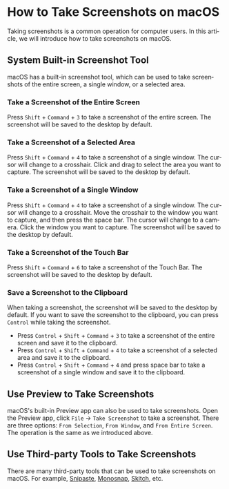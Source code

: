 # How to Take Screenshots on macOS

<Validator lang="en" :platform-list="['macOS 14.2.1']" date="2024-01-11" />

Taking screenshots is a common operation for computer users. In this article, we will introduce how to take screenshots on macOS.

## System Built-in Screenshot Tool

macOS has a built-in screenshot tool, which can be used to take screenshots of the entire screen, a single window, or a selected area.

### Take a Screenshot of the Entire Screen

Press `Shift` + `Command` + `3` to take a screenshot of the entire screen. The screenshot will be saved to the desktop by default.

### Take a Screenshot of a Selected Area

Press `Shift` + `Command` + `4` to take a screenshot of a single window. The cursor will change to a crosshair. Click and drag to select the area you want to capture. The screenshot will be saved to the desktop by default.

### Take a Screenshot of a Single Window

Press `Shift` + `Command` + `4` to take a screenshot of a single window. The cursor will change to a crosshair. Move the crosshair to the window you want to capture, and then press the space bar. The cursor will change to a camera. Click the window you want to capture. The screenshot will be saved to the desktop by default.

### Take a Screenshot of the Touch Bar

Press `Shift` + `Command` + `6` to take a screenshot of the Touch Bar. The screenshot will be saved to the desktop by default.

### Save a Screenshot to the Clipboard

When taking a screenshot, the screenshot will be saved to the desktop by default. If you want to save the screenshot to the clipboard, you can press `Control` while taking the screenshot.

- Press `Control` + `Shift` + `Command` + `3` to take a screenshot of the entire screen and save it to the clipboard.
- Press `Control` + `Shift` + `Command` + `4` to take a screenshot of a selected area and save it to the clipboard.
- Press `Control` + `Shift` + `Command` + `4` and press space bar to take a screenshot of a single window and save it to the clipboard.

## Use Preview to Take Screenshots

macOS's built-in Preview app can also be used to take screenshots. Open the Preview app, click `File` -> `Take Screenshot` to take a screenshot. There are three options: `From Selection`, `From Window`, and `From Entire Screen`. The operation is the same as we introduced above.

## Use Third-party Tools to Take Screenshots

There are many third-party tools that can be used to take screenshots on macOS. For example, [Snipaste](https://www.snipaste.com/), [Monosnap](https://monosnap.com/), [Skitch](https://evernote.com/products/skitch), etc.
